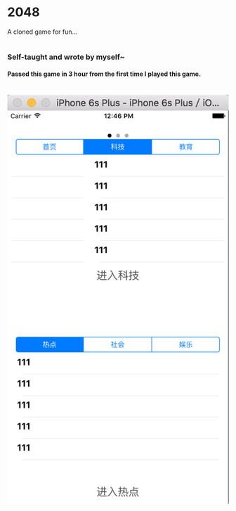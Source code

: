 # 2048
A cloned game for fun...
#
### Self-taught and wrote by myself~
#### Passed this game in 3 hour from the first time I played this game.
#
![Alt text](https://github.com/chenyufeng1991/NewsClient/raw/master/Screenshots/2.png)
